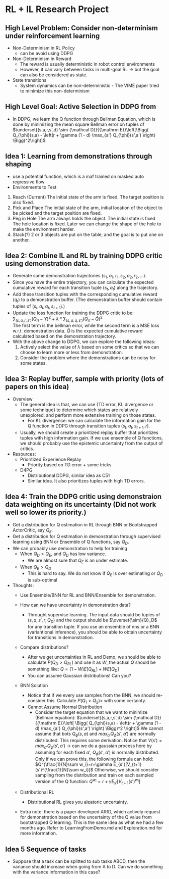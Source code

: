 # RL + IL Research Project

## High Level Problem: Consider non-determinism under reinforcement learning
- Non-Determinism in RL Policy
    - can be avoid using DDPG
- Non-Determinism in Reward
    - The reward is usually deterministic in robot control environments
    - However, it can vary between tasks in multi-goal RL -> but the goal can also be considered as state.
- State transitions
    - System dynamics can be non-deterministic - The VIME paper tried to minimize this non-determinism

## High Level Goal: Active Selection in DDPG from 
- In DDPG, we learn the Q function through Bellman Equation, which is done by minimizing the mean square Bellman error on tuples of<br>
  $\underset{(s,a,r,s',d) \sim {\mathcal D}}{{\mathrm E}}\left[\Bigg( Q_{\phi}(s,a) - \left(r + \gamma (1 - d) \max_{a'} Q_{\phi}(s',a') \right) \Bigg)^2\right]$

## Idea 1: Learning from demonstrations through shaping
- use a potential function, which is a maf trained on masked auto regressive flow
- Environments to Test
1. Reach (Current)
    The initial state of the arm is fixed. The target position is also fixed.
2. Pick and Place
    The initial state of the arm, initial location of the object to be picked and the target position are fixed.
3. Peg in Hole
    The arm always holds the object.
    The initial state is fixed
    The hole location is fixed.
    Later we can change the shape of the hole to make the environment harder.
4. Stack(?)
    2 or 3 objects are put on the table, and the goal is to put one on another.

## Idea 2: Combine IL and RL by training DDPG critic using demonstration data.
- Generate some demonstration trajectories $(s_1, a_1, r_1, s_2, a_2, r_2, ...)$.
- Since you have the entire trajectory, you can calculate the expected cumulative reward for each transition tuple $(s_t, a_t)$ along the trajectory.
- Add these transition tuples with the corresponding cumulative reward ($q_t$) to a demonstration buffer. (The demonstration buffer should contain tuples of $(s_t, a_t, q_t, s_{t+1})$.)
- Update the loss function for training the DDPG critic to be:<br>
  $\sum_{(s,a,r,s')}(Q_{rl} - Y)^2 + \lambda*\sum_{(s,a,q,s')}(Q_{rl} - \hat{Q})^2$<br>
  The first term is the bellman error, while the second term is a MSE loss w.r.t. demonstration data. $\hat{Q}$ is the expected cumulative reward calculated based on the demonstration trajectory.
- With the above change to DDPG, we can explore the following ideas:
    1. Actively select the value of $\lambda$ based on some critics so that we can choose to learn more or less from demonstration.
    2. Consider the problem where the demonstrations can be noisy for some states.

## Idea 3: Replay buffer, sample with priority (lots of papers on this idea)
- Overview
    - The general idea is that, we can use {TD error, KL divergence or some technique} to determine which states are relatively unexplored, and perform more extensive training on those states.
        - For KL divergence: we can calculate the information gain for the Q function in DDPG through transition tuples $(s_t,a_t,s_{t+1},r)$.
    - Usually, we should create a prioritized replay buffer that prioritizes tuples with high information gain. If we use ensemble of Q functions, we should probably use the epistemic uncertainty from the output of critics.
- Resources:
    - Prioritized Experience Replay
        - Priority based on TD error + some tricks
    - D4PG
        - Distributional DDPG, similar idea as C51
        - Similar idea. It also prioritizes tuples with high TD errors.

## Idea 4: Train the DDPG critic using demonstraion data weighting on its uncertainty (Did not work well so lower its priority.)
- Get a distribution for Q estimation in RL through BNN or Bootstrapped ActorCritic, say $Q_E$.
- Get a distribution for Q estimation in demonstration through supervised learning using BNN or Ensemble of Q functions, say $Q_D$.
- We can probably use demonstration to help for training
    - When $Q_D > Q_E$, and $Q_D$ has low variance.
        - We are almost sure that $Q_E$ is an under estimate.
    - When $Q_E > Q_D$
        - This is hard to say. We do not know if $Q_E$ is over estimating or $Q_D$ is sub-optimal
- Thoughts:
    - Use Ensemble/BNN for RL and BNN/Ensemble for demonstration.
    - How can we have uncertainty in demonstration data?
        - Throught supervise learning. The input data should be tuples of $(s, a, s', r, Q_D)$ and the output should be $\overset{\sim}{Q}_D$ for any transition tuple. If you use an ensemble of nns or a BNN (variantional inference), you should be able to obtain uncertainty for transitions in demonstration.
    - Compare distributions?
        - After we get uncertainties in RL and Demo, we should be able to calculate $P(Q_D > Q_{RL})$ and use it as $W$, the actual $Q$ should be something like: $Q = (1-W)E[Q_{RL}] + W E[Q_D]$
        - You can assume Gaussian distributions! Can you?
    - BNN Solution
        - Notice that if we every use samples from the BNN, we should re-consider this. Calculate $P(Q_1 > Q_2) >$ with some certainty.
        - Cannot Assume Normal Distribution
            - Consider the target equation that we want to minimize (Bellman equation): $\underset{(s,a,r,s',d) \sim {\mathcal D}}{{\mathrm E}}\left[
               \Bigg( Q_{\phi}(s,a) - \left(r + \gamma (1 - d) \max_{a'} Q_{\phi}(s',a') \right) \Bigg)^2
               \right]$
            We cannot assume that bots $Q_\phi(s,a)$ and $max_{a'}Q_\phi(s',a')$ are normally distributed. This requires some derivation.
            Notice that $V(s')=max_{a'}Q_\phi(s',a')$ -> can we do a gaussian process here by assuming for each fixed $a'$, $Q_\phi(s',a')$ is normally distributed.
            Only if we can prove this, the following formula can hold:
            $Q^{\frac{1}{N}\sum w_i}=r+\gamma E_{s'}[V_{t+1}(s')^{\frac{1}{N}\sum w_i}]$
            Otherwise, we should consider sampling from the distribution and train on each sampled version of the Q function:
            $Q^{w_i}=r+\gamma E_{s'}[V_{t+1}(s')^{w_i}]$

    - Distributional RL
        - Distributional RL gives you aleatoric uncertainty.
    - Extra note: there is a paper developed ARfD, which actively request for demonstration based on the uncertainty of the Q value from bootstrapped Q learning. This is the same idea as what we had a few months ago. Refer to LearningFromDemo.md and Exploration.md for more information.

## Idea 5 Sequence of tasks
- Suppose that a task can be splitted to sub tasks ABCD, then the variance should increase when going from A to D. Can we do something with the variance information in this case?